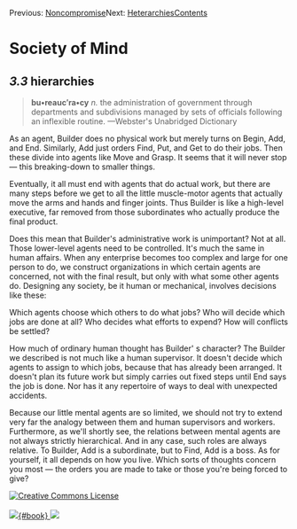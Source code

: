 <div class="chapnav">

<span class="prev">Previous: [Noncompromise](./som-3.2.html)</span><span
class="next">Next: [Heterarchies](./som-3.4.html)</span><span
class="contents">[Contents](index.html)</span>
<div class="titlebar">

Society of Mind
===============

</div>

</div>

*3.3* hierarchies
-----------------

> **bu•reauc′ra•cy** *n.* the administration of government through
> departments and subdivisions managed by sets of officials following an
> inflexible routine. —Webster's Unabridged Dictionary

As an agent, Builder does no physical work but merely turns on Begin,
Add, and End. Similarly, Add just orders Find, Put, and Get to do their
jobs. Then these divide into agents like Move and Grasp. It seems that
it will never stop — this breaking-down to smaller things.

Eventually, it all must end with agents that do actual work, but there
are many steps before we get to all the little muscle-motor agents that
actually move the arms and hands and finger joints. Thus Builder is like
a high-level executive, far removed from those subordinates who actually
produce the final product.

Does this mean that Builder's administrative work is unimportant? Not at
all. Those lower-level agents need to be controlled. It's much the same
in human affairs. When any enterprise becomes too complex and large for
one person to do, we construct organizations in which certain agents are
concerned, not with the final result, but only with what some other
agents do. Designing any society, be it human or mechanical, involves
decisions like these:

Which agents choose which others to do what jobs? Who will decide which
jobs are done at all? Who decides what efforts to expend? How will
conflicts be settled?

How much of ordinary human thought has Builder' s character? The Builder
we described is not much like a human supervisor. It doesn't decide
which agents to assign to which jobs, because that has already been
arranged. It doesn't plan its future work but simply carries out fixed
steps until End says the job is done. Nor has it any repertoire of ways
to deal with unexpected accidents.

Because our little mental agents are so limited, we should not try to
extend very far the analogy between them and human supervisors and
workers. Furthermore, as we'll shortly see, the relations between mental
agents are not always strictly hierarchical. And in any case, such roles
are always relative. To Builder, Add is a subordinate, but to Find, Add
is a boss. As for yourself, it all depends on how you live. Which sorts
of thoughts concern you most — the orders you are made to take or those
you're being forced to give?

<div class="footer">

[![Creative Commons
License](http://i.creativecommons.org/l/by-nc-sa/3.0/80x15.png)](http://creativecommons.org/licenses/by-nc-sa/3.0/deed.en_US)\
\
[![](./images/som_book.jpeg){#book}
![](./images/a_logo_17.gif)](http://www.amazon.com/gp/product/0671657135?ie=UTF8&camp=1789&creativeASIN=0671657135&linkCode=xm2&tag=marvinminsky)

</div>

